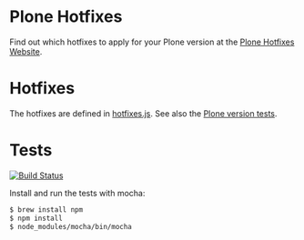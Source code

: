 # Plone Hotfixes

Find out which hotfixes to apply for your Plone version at the
[Plone Hotfixes Website](http://jone.github.io/plone-hotfixes).


# Hotfixes

The hotfixes are defined in [hotfixes.js](hotfixes.js).
See also the [Plone version tests](test/test_plone_versions.js).


# Tests

[![Build Status](https://travis-ci.org/jone/plone-hotfixes.png?branch=gh-pages)](https://travis-ci.org/jone/plone-hotfixes)

Install and run the tests with mocha:

```bash
$ brew install npm
$ npm install
$ node_modules/mocha/bin/mocha
```
